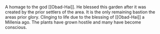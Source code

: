 A homage to the god [[Obad-Hai]]. He blessed this garden after it was created by the prior settlers of the area. It is the only remaining bastion the areas prior glory. Clinging to life due to the blessing of [[Obad-Hai]] a Millenia ago. The plants have grown hostile and many have become conscious.